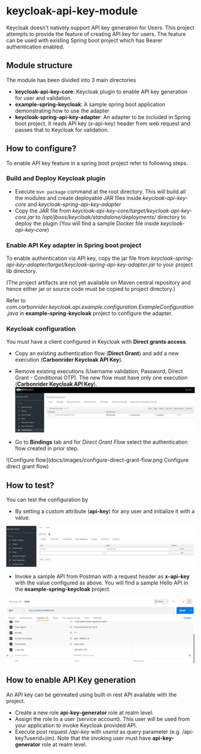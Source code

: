 # keycloak-api-key-module

Keycloak doesn't natively support API key generation for Users. This project attempts to provide the feature of creating API key for users. The feature can be used with existing Spring boot project which has Bearer authentication enabled.

## Module structure

The module has been divided into 3 main directories

- **keycloak-api-key-core**: Keycloak plugin to enable API key generation for user and validation.
- **example-spring-keycloak**: A sample spring boot application demonstrating how to use the adapter
- **keycloak-spring-api-key-adapter**: An adapter to be included in Spring boot project. It reads API key (x-api-key) header from web request and passes that to Keycloak for validation.

## How to configure?

To enable API key feature in a spring boot project refer to following steps.

### Build and Deploy Keycloak plugin

- Execute `mvn package` command at the root directory. This will build all the modules and create deployable JAR files inside *keycloak-api-key-core* and *keycloak-spring-api-key-adapter*
- Copy the JAR file from *keycloak-api-key-core/target/keycloak-api-key-core.jar* to */opt/jboss/keycloak/standalone/deployments/* directory to deploy the plugin (You will find a sample Docker file inside *keycloak-api-key-core*)

### Enable API Key adapter in Spring boot project

To enable authentication via API key, copy the jar file from *keycloak-spring-api-key-adapter/target/keycloak-spring-api-key-adapter.jar* to your project lib directory.

(The project artifacts are  not yet available on Maven central repository and hence either jar or source code must be copied to project directory.)

Refer to *com.carbonrider.keycloak.api.example.configuration.ExampleConfiguration.java* in **example-spring-keycloak** project to configure the adapter.

### Keycloak configuration

You must have a client configured in Keycloak with **Direct grants access**.

- Copy an existing authentication flow (**Direct Grant**) and add a new execution (**Carbonrider Keycloak API Key**).

- Remove existing executions (Username validation, Password, Direct Grant - Conditional OTP). The new flow must have only one execution (**Carbonrider Keycloak API Key**). 
![Sample Direct grant](docs/images/direct-grants-flow.png "Sample Direct grant flow")

- Go to **Bindings** tab and for *Direct Grant Flow* select the authentication flow created in prior step.

![Configure flow](docs/images/configure-direct-grant-flow.png Configure direct grant flow)

## How to test?

You can test the configuration by

- By setting a custom attribute (**api-key**) for any user and initialize it with a value.

![Example api key](docs/images/user-attribute.png)

- Invoke a sample API from Postman with a request header as **x-api-key** with the value configured as above. You will find a sample Hello API in the **example-spring-keycloak** project.

![Sample API postman](docs/images/sample-api-postman.png)

## How to enable API Key generation
An API key can be genreated using built-in rest API available with the project. 
- Create a new role **api-key-generator** role at realm level.
- Assign the role to a user (service account). This user will be used from your application to invoke Keycloak provided API.
- Execute post request */api-key* with *userid* as query parameter (e.g. /api-key?userid=jim). Note that the invoking user must have **api-key-generator** role at realm level.
